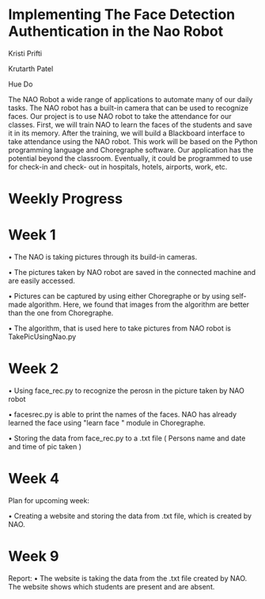 # Implementing The Face Detection Authentication in the Nao Robot

Kristi Prifti

Krutarth Patel

Hue Do

The NAO Robot a wide range of applications to automate many of our daily tasks. The NAO
robot has a built-in camera that can be used to recognize faces. Our project is to use NAO
robot to take the attendance for our classes. First, we will train NAO to learn the faces of
the students and save it in its memory. After the training, we will build a Blackboard
interface to take attendance using the NAO robot. This work will be based on the Python
programming language and Choregraphe software. Our application has the potential
beyond the classroom. Eventually, it could be programmed to use for check-in and check-
out in hospitals, hotels, airports, work, etc.

# Weekly Progress 

# Week 1
•	The NAO is taking pictures through its build-in cameras.

•	The pictures taken by NAO robot are saved in the connected machine and are easily accessed.

•	Pictures can be captured by using either Choregraphe or by using self-made algorithm. Here, we found that images from the algorithm are better than the one from Choregraphe.

•	The algorithm, that is used here to take pictures from NAO robot is TakePicUsingNao.py

# Week 2
• Using face_rec.py to recognize the perosn in the picture taken by NAO robot

• facesrec.py is able to print the names of the faces. NAO has already learned the face using "learn face " module in Choregraphe.

• Storing the data from face_rec.py to a .txt file ( Persons name and date and time of pic taken )

# Week 4 

Plan for upcoming week:

• Creating a website and storing the data from .txt file, which is created by NAO.

# Week 9

Report:
• The website is taking the data from the .txt file created by NAO. The website shows which students are present and are absent. 







